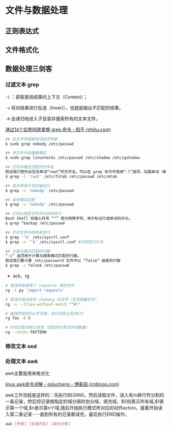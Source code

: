 # 文件与数据处理

## 正则表达式

## 文件格式化



## 数据处理三剑客

### 过滤文本 grep

`-C` ：获取查找结果的上下文（Context）；

`-v` 将对结果进行反选（Invert），也就是输出不匹配的结果。

`-R` 会递归地进入子目录并搜索所有的文本文件。

[通过14个实例彻底掌握 grep 命令 - 知乎 (zhihu.com)](https://zhuanlan.zhihu.com/p/561445240)

```bash
## 在文件中搜索单词或字符串
$ sudo grep nobody /etc/passwd

## 多文件中的搜索模式
$ sudo grep linuxtechi /etc/passwd /etc/shadow /etc/gshadow

## 打印与模式匹配的文件名
假设我们想列出包含单词“root”的文件名，可以在 grep 命令中使用“-l”选项，后跟单词（模式）和文件。
$ grep -l 'root' /etc/fstab /etc/passwd /etc/mtab

## 显示带有行号的输出行
$ grep -n 'nobody' /etc/passwd

## 反转模式匹配
$ grep -v 'nobody' /etc/passwd

## 打印以特定字符开头的所有行
Bash Shell 将插入符号 “^” 视为特殊字符，用于标记行或单词的开头。
$ grep ^backup /etc/passwd

## 打印文件中的所有空行
$ grep '^$' /etc/sysctl.conf
$ grep -n '^$' /etc/sysctl.conf #打印空行行号

## 计算与模式匹配的行数
“-c” 选项用于计算与搜索模式匹配的行数。
假设我们要计算 /etc/password 文件中以 “false” 结尾的行数
$ grep -c false$ /etc/passwd
```



- ack，rg

```bash
# 查找所有使用了 requests 库的文件
rg -t py 'import requests'

# 查找所有没有写 shebang 的文件（包含隐藏文件）
rg -u --files-without-match "^#!"

# 查找所有的foo字符串，并打印其之后的5行
rg foo -A 5

# 打印匹配的统计信息（匹配的行和文件的数量）
rg --stats PATTERN
```



### 修改文本 sed





### 处理文本 awk

awk主要是用来格式化

[linux awk命令详解 - ggjucheng - 博客园 (cnblogs.com)](https://www.cnblogs.com/ggjucheng/archive/2013/01/13/2858470.html)

awk工作流程是这样的：先执行BEGING，然后读取文件，读入有/n换行符分割的一条记录，然后将记录按指定的域分隔符划分域，填充域，\$0则表示所有域,\$1表示第一个域,$n表示第n个域,随后开始执行模式所对应的动作action。接着开始读入第二条记录······直到所有的记录都读完，最后执行END操作。

```bash
awk [参数] [处理内容] [操作对象]	
```